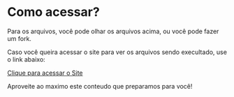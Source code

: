 # Como acessar?
 Para os arquivos, você pode olhar os arquivos acima, ou você pode fazer um fork.

 Caso você queira acessar o site para ver os arquivos sendo execultado, use o link abaixo:
 
 [Clique para acessar o Site](https://guilhermeoliveiralopes.github.io/guidecurseoffrontend)

 Aproveite ao maximo este conteudo que preparamos para você!

